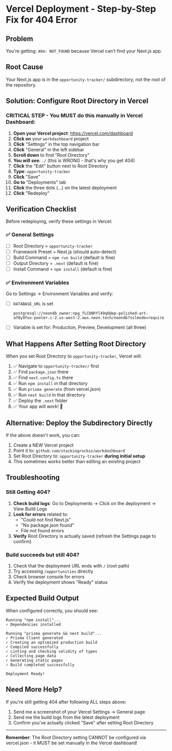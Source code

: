 # Vercel Deployment - Step-by-Step Fix for 404 Error

## Problem
You're getting: `404: NOT_FOUND` because Vercel can't find your Next.js app.

## Root Cause
Your Next.js app is in the `opportunity-tracker/` subdirectory, not the root of the repository.

## Solution: Configure Root Directory in Vercel

### **CRITICAL STEP - You MUST do this manually in Vercel Dashboard:**

1. **Open your Vercel project**: https://vercel.com/dashboard
2. **Click on** your `workdashboard` project
3. **Click** "Settings" in the top navigation bar
4. **Click** "General" in the left sidebar
5. **Scroll down** to find "Root Directory"
6. **You will see**: `./` (this is WRONG - that's why you get 404)
7. **Click** the "Edit" button next to Root Directory
8. **Type**: `opportunity-tracker`
9. **Click** "Save"
10. **Go to** "Deployments" tab
11. **Click** the three dots (...) on the latest deployment
12. **Click** "Redeploy"

## Verification Checklist

Before redeploying, verify these settings in Vercel:

### ✅ General Settings
- [ ] Root Directory = `opportunity-tracker`
- [ ] Framework Preset = Next.js (should auto-detect)
- [ ] Build Command = `npm run build` (default is fine)
- [ ] Output Directory = `.next` (default is fine)
- [ ] Install Command = `npm install` (default is fine)

### ✅ Environment Variables
Go to Settings → Environment Variables and verify:

- [ ] `DATABASE_URL` is set
  ```
  postgresql://neondb_owner:npg_fLCbNhYl49qO@ep-polished-art-af8y9fux-pooler.c-2.us-west-2.aws.neon.tech/neondb?sslmode=require
  ```
- [ ] Variable is set for: Production, Preview, Development (all three)

## What Happens After Setting Root Directory

When you set Root Directory to `opportunity-tracker`, Vercel will:

1. ✅ Navigate to `opportunity-tracker/` first
2. ✅ Find `package.json` there
3. ✅ Find `next.config.ts` there
4. ✅ Run `npm install` in that directory
5. ✅ Run `prisma generate` (from vercel.json)
6. ✅ Run `next build` in that directory
7. ✅ Deploy the `.next` folder
8. ✅ Your app will work! 🎉

## Alternative: Deploy the Subdirectory Directly

If the above doesn't work, you can:

1. Create a NEW Vercel project
2. Point it to: `github.com/stackingrockss/workdashboard`
3. Set Root Directory to: `opportunity-tracker` **during initial setup**
4. This sometimes works better than editing an existing project

## Troubleshooting

### Still Getting 404?
1. **Check build logs**: Go to Deployments → Click on the deployment → View Build Logs
2. **Look for errors** related to:
   - "Could not find Next.js"
   - "No package.json found"
   - File not found errors
3. **Verify** Root Directory is actually saved (refresh the Settings page to confirm)

### Build succeeds but still 404?
1. Check that the deployment URL ends with `/` (root path)
2. Try accessing `/opportunities` directly
3. Check browser console for errors
4. Verify the deployment shows "Ready" status

## Expected Build Output

When configured correctly, you should see:

```
Running "npm install"...
✓ Dependencies installed

Running "prisma generate && next build"...
✓ Prisma Client generated
✓ Creating an optimized production build
✓ Compiled successfully
✓ Linting and checking validity of types
✓ Collecting page data
✓ Generating static pages
✓ Build completed successfully

Deployment Ready!
```

## Need More Help?

If you're still getting 404 after following ALL steps above:

1. Send me a screenshot of your Vercel Settings → General page
2. Send me the build logs from the latest deployment
3. Confirm you've actually clicked "Save" after setting Root Directory

---

**Remember**: The Root Directory setting CANNOT be configured via vercel.json - it MUST be set manually in the Vercel dashboard!
